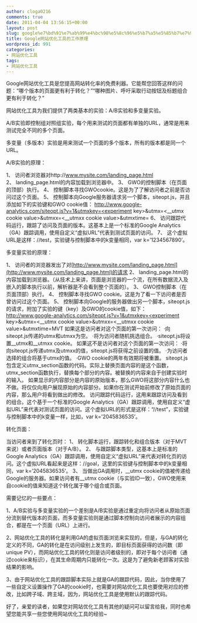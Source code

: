 ```yaml
---
author: cloga0216
comments: true
date: 2011-04-04 13:56:15+00:00
layout: post
slug: google%e7%bd%91%e7%ab%99%e4%bc%98%e5%8c%96%e5%b7%a5%e5%85%b7%e7%9a%84%e5%b7%a5%e4%bd%9c%e5%8e%9f%e7%90%86
title: Google网站优化工具的工作原理
wordpress_id: 991
categories:
- 网站优化工具
tags:
- 网站优化工具
---
```


Google网站优化工具是您提高网站转化率的免费利器。它能帮您回答这样的问题：“哪个版本的页面更有利于转化？”“哪种图片、呼吁采取行动按钮及标题组合更有利于转化？”

网站优化工具为我们提供了两类基本的实验：A/B实验和多变量实验。

A/B实验即控制组对照组实验，每个用来测试的页面都有单独的URL，通常是用来测试完全不同的多个页面。

多变量（多版本）实验是用来测试一个页面的多个版本，所有的版本都是同一个URL。<!-- more -->

A/B实验的原理：

1、 访问者浏览器对http://www.mysite.com/landing_page.html
2、 landing_page.html的内容加载到浏览器中。
3、 GWO的控制脚本（在页面的顶部）执行。
4、 控制脚本寻找GWOcookie。这是为了了解访问者之前是否访问过这个页面。
5、 控制脚本向Google服务器请求另一个脚本，siteopt.js，并且添加如下的实验键和GWO cookie值：
[http://www.google-analytics.com/siteopt.js?v=1&utmxkey=<experiment](http://www.google-analytics.com/siteopt.js?v=1&utmxkey=) key>&utmx=<__utmx cookie value>&utmxx=<__utmxx cookie value>&utmxtime=<request timestamp>
6、 访问跟踪代码运行，跟踪了访问及页面的版本。这基本上是一个标准的Google Analytics（GA）跟踪调用，使用自定义“虚拟URL”代表到测试页面的访问。
7、 这个虚拟URL是这样：/<experiment key>/test，实验键与控制脚本中的k变量相同，var k=’1234567890’。

多变量实验的原理：

1、 访问者的浏览器发出了对[http://www.mysite.com/landing_page.html](http://www.mysite.com/landing_page.html)的请求
2、 landing_page.html的内容加载到浏览器。（从技术上来讲，页面是浏览器的一个流，在所有数据流入及嵌入的脚本执行以前，解析器是不会看到整个页面的）。
3、 GWO控制脚本（在页面顶部）执行。
4、 控制脚本寻找GWO cookie。这是为了看一下访问者是否曾访问过这个页面。
5、 控制脚本向Google的服务器做出另一个脚本，siteopt.js的请求，附加了实验的键（key）及GWO的cookie值，如下：
[http://www.google-analytics.com/siteopt.js?v=1&utmxkey=<experiment](http://www.google-analytics.com/siteopt.js?v=1&utmxkey=) key>&utmx=<__utmx cookie value>&utmxx=<__utmxx cookie value>&utmxtime=<request timestamp>MVT
如果这是访问者对这个页面的第一次访问：
·向siteopt.js传递的utmx和utmxx为空。
·将为访问者随机挑选组合。
·siteopt.js将设置__utmx和__utmxx cookie。
如果这不是访问者对这个页面的第一次访问：
·将向siteopt.js传递utmx及utmxx的值，siteopt.js将获得之前设置的值。
·为访问者选择的组合将基于utmx的值。
·GWO cookie的两年有效期将被重置。
siteopt.js包含定义utmx_section函数的代码。实际上替换页面内容的是这个函数，
utmx_section函数执行，替换每个部分的内容。被替换的内容来自于创建实验时的输入。
如果显示的内容部分是内容的原始版本，那么GWO将这部分内容什么也不做。将仅仅向用户展现原始的内容部分。如果你在测试开始前修改了原始页面的内容，那么用户将看到做出的修改。
访问跟踪代码运行，这用来跟踪访问及看到的组合。这个基于一个标准的Google Analytics（GA）跟踪调用，使用自定义“虚拟URL”来代表对测试页面的访问。这个虚拟URL的形式是这样：“/<experiment key>/test”，实验键与控制脚本中的k变量一样，比如，var k=’2045836535’。

转化页面：

当访问者来到了转化页时：
1、 转化脚本运行，跟踪转化和组合版本（对于MVT来说）或者页面版本（对于A/B）。
2、 与跟踪脚本类型，这基本上是标准的Google Analytics（GA）跟踪调用，使用自定义“虚拟URL”来代表对转化页的访问。这个虚拟URL看起来是这样：/<experiment key>/goal，这里的实验键与控制脚本中的k变量相同，var k=’2045836535’。
3、 当做出GA调用时，__utmx cookie的值被传递给Google的服务器。如果访问者有__utmx cookie（与实验ID一致），GWO使用来自cookie的值来知道这个转化属于哪个组合或页面。

需要记忆的一些要点：

1、A/B实验与多变量实验的一个差别是A/B实验是通过重定向将访问者从原始页面分流到替代版本的页面，而多变量实验则是通过脚本控制向访问者展示的内容组合，都是在一个页面（URL）上进行。

2、网站优化工具的转化是利用GA的虚拟页面浏览来实现的，但是，与GA的转化定义的不同，GA的转化是在访问级别上发生的，即目标页面获得的访问数（即unique PV），而网站优化工具的转化则是访问者级别的，即对于每个访问者（通过cookie来标识），在其生命周期内只能转化一次。这是为了避免新老顾客对实验结果的影响。

3、由于网站优化工具的跟踪脚本实际上就是GA的跟踪代码，因此，当你使用了一些自定义设置操作了GA的cookie时，也需要对网站优化工具也要使用对应的修改，比如跨子域、跨主域，因为，网站优化工具是使用默认的跟踪代码。

好了，亲爱的读者，如果您对网站优化工具有其他的疑问可以留言给我，同时也希望您能共享一些您使用网站优化工具的经验~

